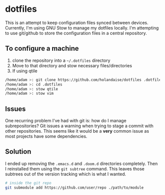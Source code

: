 # dotfiles

This is an attempt to keep configuration files synced between devices.
Currently, I'm using GNU Stow to manage my dotfiles locally. I'm attempting to
use git/github to store the configuration files in a central repository.

## To configure a machine

1. clone the repository into a `~/.dotfiles` directory
2. Move to that directory and stow necessary files/directories
3. If using qtile

```sh
/home/adam >: git clone https://github.com/holandaise/dotfiles .dotfiles
/home/adam >: cd .dotfiles
/home/adam >: stow qtile
/home/adam >: stow vim
```

## Issues

One recurring problem I've had with git is: how do I manage subrepositories?
Git issues a warning when trying to stage a commit with other repositories.
This seems like it would be a **very** common issue as most projects have some
dependencies.

## Solution

I ended up removing the `.emacs.d` and `.doom.d` directories completely. Then I
reinstalled them using the `git subtree` command. This leaves those subtrees out
of the version tracking which is what I wanted.

``` sh
# inside the git repo
git submodule add https://github.com/user/repo ./path/to/module
```

